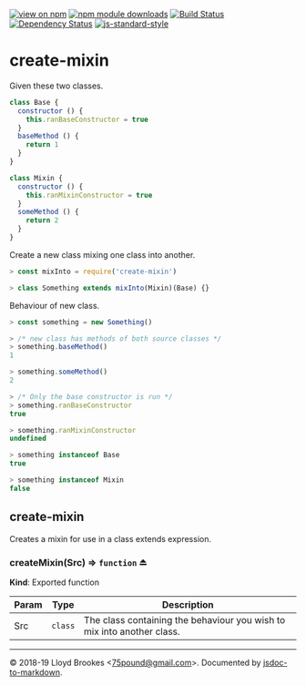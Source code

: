 [![view on npm](https://img.shields.io/npm/v/create-mixin.svg)](https://www.npmjs.org/package/create-mixin)
[![npm module downloads](https://img.shields.io/npm/dt/create-mixin.svg)](https://www.npmjs.org/package/create-mixin)
[![Build Status](https://travis-ci.org/75lb/create-mixin.svg?branch=master)](https://travis-ci.org/75lb/create-mixin)
[![Dependency Status](https://badgen.net/david/dep/75lb/create-mixin)](https://david-dm.org/75lb/create-mixin)
[![js-standard-style](https://img.shields.io/badge/code%20style-standard-brightgreen.svg)](https://github.com/feross/standard)

# create-mixin

Given these two classes.

```js
class Base {
  constructor () {
    this.ranBaseConstructor = true
  }
  baseMethod () {
    return 1
  }
}

class Mixin {
  constructor () {
    this.ranMixinConstructor = true
  }
  someMethod () {
    return 2
  }
}
```

Create a new class mixing one class into another.

```js
> const mixInto = require('create-mixin')

> class Something extends mixInto(Mixin)(Base) {}
```

Behaviour of new class.

```js
> const something = new Something()

> /* new class has methods of both source classes */
> something.baseMethod()
1

> something.someMethod()
2

> /* Only the base constructor is run */
> something.ranBaseConstructor
true

> something.ranMixinConstructor
undefined

> something instanceof Base
true

> something instanceof Mixin
false
```

<a name="module_create-mixin"></a>

## create-mixin
Creates a mixin for use in a class extends expression.

<a name="exp_module_create-mixin--createMixin"></a>

### createMixin(Src) ⇒ <code>function</code> ⏏
**Kind**: Exported function  

| Param | Type | Description |
| --- | --- | --- |
| Src | <code>class</code> | The class containing the behaviour you wish to mix into another class. |


* * *

&copy; 2018-19 Lloyd Brookes \<75pound@gmail.com\>. Documented by [jsdoc-to-markdown](https://github.com/jsdoc2md/jsdoc-to-markdown).
